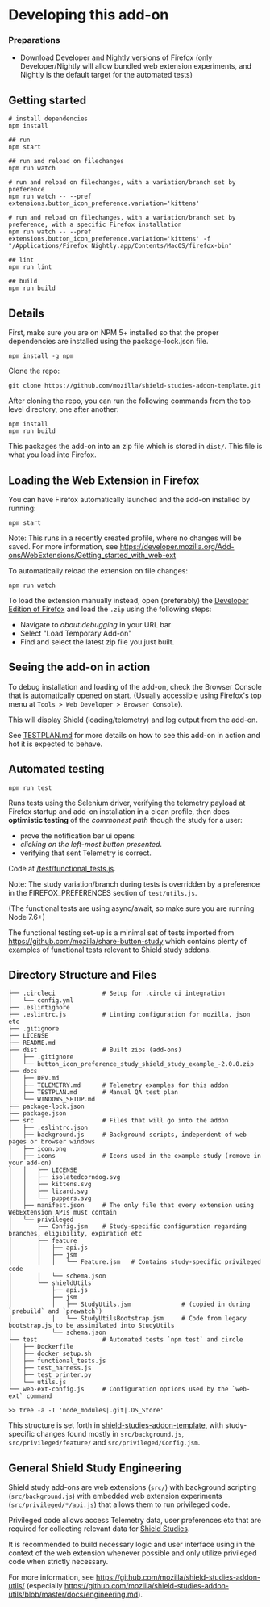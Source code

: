 # Developing this add-on

### Preparations

* Download Developer and Nightly versions of Firefox (only Developer/Nightly will allow bundled web extension experiments, and Nightly is the default target for the automated tests)

## Getting started

```
# install dependencies
npm install

## run
npm start

## run and reload on filechanges
npm run watch

# run and reload on filechanges, with a variation/branch set by preference
npm run watch -- --pref extensions.button_icon_preference.variation='kittens'

# run and reload on filechanges, with a variation/branch set by preference, with a specific Firefox installation
npm run watch -- --pref extensions.button_icon_preference.variation='kittens' -f "/Applications/Firefox Nightly.app/Contents/MacOS/firefox-bin"

## lint
npm run lint

## build
npm run build
```

## Details

First, make sure you are on NPM 5+ installed so that the proper dependencies are installed using the package-lock.json file.

```
npm install -g npm
```

Clone the repo:

```
git clone https://github.com/mozilla/shield-studies-addon-template.git
```

After cloning the repo, you can run the following commands from the top level directory, one after another:

```
npm install
npm run build
```

This packages the add-on into an zip file which is stored in `dist/`. This file is what you load into Firefox.

## Loading the Web Extension in Firefox

You can have Firefox automatically launched and the add-on installed by running:

```
npm start
```

Note: This runs in a recently created profile, where no changes will be saved. For more information, see <https://developer.mozilla.org/Add-ons/WebExtensions/Getting_started_with_web-ext>

To automatically reload the extension on file changes:

```
npm run watch
```

To load the extension manually instead, open (preferably) the [Developer Edition of Firefox](https://www.mozilla.org/firefox/developer/) and load the `.zip` using the following steps:

* Navigate to _about:debugging_ in your URL bar
* Select "Load Temporary Add-on"
* Find and select the latest zip file you just built.

## Seeing the add-on in action

To debug installation and loading of the add-on, check the Browser Console that is automatically opened on start. (Usually accessible using Firefox's top menu at `Tools > Web Developer > Browser Console`).

This will display Shield (loading/telemetry) and log output from the add-on.

See [TESTPLAN.md](./TESTPLAN.md) for more details on how to see this add-on in action and hot it is expected to behave.

## Automated testing

```
npm run test
```

Runs tests using the Selenium driver, verifying the telemetry payload at Firefox startup and add-on installation in a clean profile, then does **optimistic testing** of the _commonest path_ though the study for a user:

* prove the notification bar ui opens
* _clicking on the left-most button presented_.
* verifying that sent Telemetry is correct.

Code at [/test/functional_tests.js](/test/functional_tests.js).

Note: The study variation/branch during tests is overridden by a preference in the FIREFOX_PREFERENCES section of `test/utils.js`.

(The functional tests are using async/await, so make sure you are running Node 7.6+)

The functional testing set-up is a minimal set of tests imported from <https://github.com/mozilla/share-button-study> which contains plenty of examples of functional tests relevant to Shield study addons.

## Directory Structure and Files

```
├── .circleci             # Setup for .circle ci integration
│   └── config.yml
├── .eslintignore
├── .eslintrc.js          # Linting configuration for mozilla, json etc
├── .gitignore
├── LICENSE
├── README.md
├── dist                  # Built zips (add-ons)
│   ├── .gitignore
│   └── button_icon_preference_study_shield_study_example_-2.0.0.zip
├── docs
│   ├── DEV.md
│   ├── TELEMETRY.md      # Telemetry examples for this addon
│   ├── TESTPLAN.md       # Manual QA test plan
│   └── WINDOWS_SETUP.md
├── package-lock.json
├── package.json
├── src                   # Files that will go into the addon
│   ├── .eslintrc.json
│   ├── background.js     # Background scripts, independent of web pages or browser windows
│   ├── icon.png
│   ├── icons             # Icons used in the example study (remove in your add-on)
│   │   ├── LICENSE
│   │   ├── isolatedcorndog.svg
│   │   ├── kittens.svg
│   │   ├── lizard.svg
│   │   └── puppers.svg
│   ├── manifest.json     # The only file that every extension using WebExtension APIs must contain
│   └── privileged
│       ├── Config.jsm    # Study-specific configuration regarding branches, eligibility, expiration etc
│       ├── feature
│       │   ├── api.js
│       │   ├── jsm
│       │   │   └── Feature.jsm   # Contains study-specific privileged code
│       │   └── schema.json
│       └── shieldUtils
│           ├── api.js
│           ├── jsm
│           │   ├── StudyUtils.jsm              # (copied in during `prebuild` and `prewatch`)
│           │   └── StudyUtilsBootstrap.jsm     # Code from legacy bootstrap.js to be assimilated into StudyUtils
│           └── schema.json
└── test                  # Automated tests `npm test` and circle
│   ├── Dockerfile
│   ├── docker_setup.sh
│   ├── functional_tests.js
│   ├── test_harness.js
│   ├── test_printer.py
│   └── utils.js
└── web-ext-config.js     # Configuration options used by the `web-ext` command

>> tree -a -I 'node_modules|.git|.DS_Store'
```

This structure is set forth in [shield-studies-addon-template](https://github.com/mozilla/shield-studies-addon-template), with study-specific changes found mostly in `src/background.js`, `src/privileged/feature/` and `src/privileged/Config.jsm`.

## General Shield Study Engineering

Shield study add-ons are web extensions (`src/`) with background scripting (`src/background.js`) with embedded web extension experiments (`src/privileged/*/api.js`) that allows them to run privileged code.

Privileged code allows access Telemetry data, user preferences etc that are required for collecting relevant data for [Shield Studies](https://wiki.mozilla.org/Firefox/Shield/Shield_Studies).

It is recommended to build necessary logic and user interface using in the context of the web extension whenever possible and only utilize privileged code when strictly necessary.

For more information, see <https://github.com/mozilla/shield-studies-addon-utils/> (especially <https://github.com/mozilla/shield-studies-addon-utils/blob/master/docs/engineering.md>).
